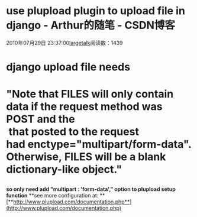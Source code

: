 # use plupload plugin to upload file in django  - Arthur的随笔 - CSDN博客
2010年07月29日 23:37:00[largetalk](https://me.csdn.net/largetalk)阅读数：1439
# django upload file needs 
# "Note that FILES will only contain data if the request method was POST and the <form> that posted to the request had enctype="multipart/form-data". Otherwise, FILES will be a blank dictionary-like object." 
**so only need add "multipart : 'form-data'," option to plupload setup function**
**see more configuration at: **
[**http://www.plupload.com/documentation.php**](http://www.plupload.com/documentation.php)
# [](http://www.plupload.com/documentation.php)
